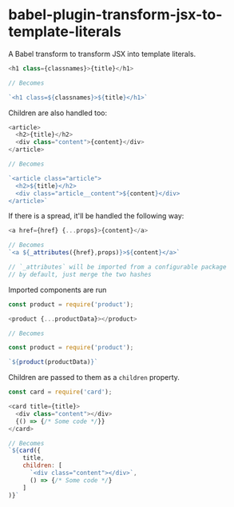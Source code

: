 babel-plugin-transform-jsx-to-template-literals
===

A Babel transform to transform JSX into template literals.

```js
<h1 class={classnames}>{title}</h1>

// Becomes

`<h1 class=${classnames}>${title}</h1>`
```

Children are also handled too:

```js
<article>
  <h2>{title}</h2>
  <div class="content">{content}</div>
</article>

// Becomes

`<article class="article">
  <h2>${title}</h2>
  <div class="article__content">${content}</div>
</article>`
```

If there is a spread, it'll be handled the following way:


```js
<a href={href} {...props}>{content}</a>

// Becomes
`<a ${_attributes({href},props)}>${content}</a>`

// `_attributes` will be imported from a configurable package
// by default, just merge the two hashes
```

Imported components are run

```js
const product = require('product');

<product {...productData}></product>

// Becomes

const product = require('product');

`${product(productData)}`
```

Children are passed to them as a `children` property.

```js
const card = require('card');

<card title={title}>
  <div class="content"></div>
  {() => {/* Some code */}}
</card>

// Becomes
`${card({
    title,
    children: [
      `<div class="content"></div>`,
      () => {/* Some code */}
    ]
)}`
```
